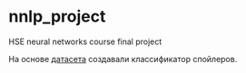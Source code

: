 # nnlp_project
HSE neural networks course final project

На основе [датасета](https://www.kaggle.com/datasets/rmisra/imdb-spoiler-dataset) создавали классификатор спойлеров.
